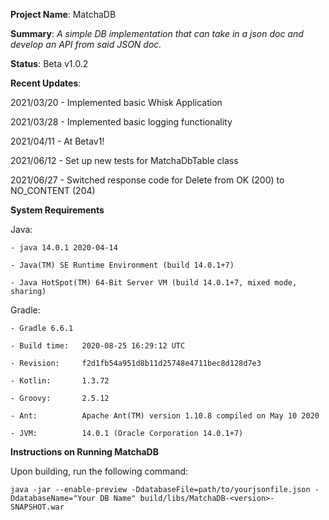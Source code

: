 **Project Name**: MatchaDB

**Summary**: _A simple DB implementation that can take in a json doc and develop an API from said JSON doc._

**Status**: Beta v1.0.2

**Recent Updates**:

2021/03/20 - Implemented basic Whisk Application

2021/03/28 - Implemented basic logging functionality

2021/04/11 - At Betav1!

2021/06/12 - Set up new tests for MatchaDbTable class

2021/06/27 - Switched response code for Delete from OK (200) to NO_CONTENT (204)

**System Requirements**

Java: 

    - java 14.0.1 2020-04-14

    - Java(TM) SE Runtime Environment (build 14.0.1+7)

    - Java HotSpot(TM) 64-Bit Server VM (build 14.0.1+7, mixed mode, sharing)

Gradle:

    - Gradle 6.6.1

    - Build time:   2020-08-25 16:29:12 UTC

    - Revision:     f2d1fb54a951d8b11d25748e4711bec8d128d7e3

    - Kotlin:       1.3.72

    - Groovy:       2.5.12

    - Ant:          Apache Ant(TM) version 1.10.8 compiled on May 10 2020

    - JVM:          14.0.1 (Oracle Corporation 14.0.1+7)


**Instructions on Running MatchaDB**

Upon building, run the following command:
    
    java -jar --enable-preview -DdatabaseFile=path/to/yourjsonfile.json -DdatabaseName="Your DB Name" build/libs/MatchaDB-<version>-SNAPSHOT.war
